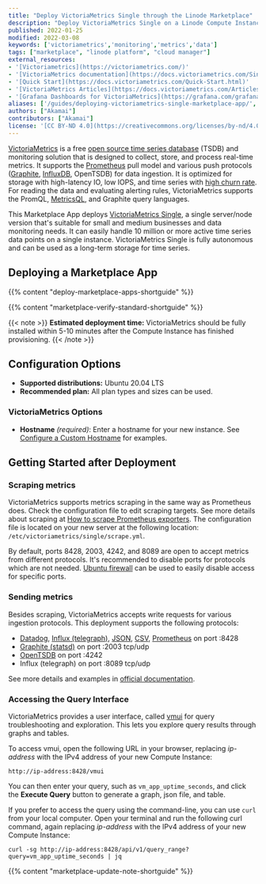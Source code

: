 ```yaml
---
title: "Deploy VictoriaMetrics Single through the Linode Marketplace"
description: "Deploy VictoriaMetrics Single on a Linode Compute Instance. This provides you with an open source time series database and monitoring solution, designed to collect, store and process real-time metrics."
published: 2022-01-25
modified: 2022-03-08
keywords: ['victoriametrics','monitoring','metrics','data']
tags: ["marketplace", "linode platform", "cloud manager"]
external_resources:
- '[Victoriametrics](https://victoriametrics.com/)'
- '[VictoriaMetrics documentation](https://docs.victoriametrics.com/Single-server-VictoriaMetrics.html)'
- '[Quick Start](https://docs.victoriametrics.com/Quick-Start.html)'
- '[VictoriaMetrics Articles](https://docs.victoriametrics.com/Articles.html)'
- '[Grafana Dashboards for VictoriaMetrics](https://grafana.com/grafana/dashboards/10229)'
aliases: ['/guides/deploying-victoriametrics-single-marketplace-app/','/guides/victoriametrics-single-marketplace-app/']
authors: ["Akamai"]
contributors: ["Akamai"]
license: '[CC BY-ND 4.0](https://creativecommons.org/licenses/by-nd/4.0)'
---
```


[VictoriaMetrics](https://victoriametrics.com/) is a free [open source time series database](https://en.wikipedia.org/wiki/Time_series_database) (TSDB) and monitoring solution that is designed to collect, store, and process real-time metrics. It supports the [Prometheus](https://en.wikipedia.org/wiki/Prometheus_(software)) pull model and various push protocols ([Graphite](https://en.wikipedia.org/wiki/Graphite_(software)), [InfluxDB](https://en.wikipedia.org/wiki/InfluxDB), OpenTSDB) for data ingestion. It is optimized for storage with high-latency IO, low IOPS, and time series with [high churn rate](https://docs.victoriametrics.com/FAQ.html#what-is-high-churn-rate). For reading the data and evaluating alerting rules, VictoriaMetrics supports the PromQL, [MetricsQL](https://docs.victoriametrics.com/MetricsQL.html), and Graphite query languages.

This Marketplace App deploys [VictoriaMetrics Single](https://docs.victoriametrics.com/Single-server-VictoriaMetrics.html), a single server/node version that's suitable for small and medium businesses and data monitoring needs. It can easily handle 10 million or more active time series data points on a single instance. VictoriaMetrics Single is fully autonomous and can be used as a long-term storage for time series.

## Deploying a Marketplace App

{{% content "deploy-marketplace-apps-shortguide" %}}

{{% content "marketplace-verify-standard-shortguide" %}}

{{< note >}}
**Estimated deployment time:** VictoriaMetrics should be fully installed within 5-10 minutes after the Compute Instance has finished provisioning.
{{< /note >}}

## Configuration Options

- **Supported distributions:** Ubuntu 20.04 LTS
- **Recommended plan:** All plan types and sizes can be used.

### VictoriaMetrics Options

- **Hostname** *(required)*: Enter a hostname for your new instance. See [Configure a Custom Hostname](/docs/products/compute/compute-instances/guides/set-up-and-secure/#configure-a-custom-hostname) for examples.

## Getting Started after Deployment

### Scraping metrics

VictoriaMetrics supports metrics scraping in the same way as Prometheus does. Check the configuration file to edit scraping targets. See more details about scraping at [How to scrape Prometheus exporters](https://docs.victoriametrics.com/Single-server-VictoriaMetrics.html#how-to-scrape-prometheus-exporters-such-as-node-exporter). The configuration file is located on your new server at the following location: `/etc/victoriametrics/single/scrape.yml`.

By default, ports 8428, 2003, 4242, and 8089 are open to accept metrics from different protocols. It's recommended to disable ports for protocols which are not needed. [Ubuntu firewall](https://help.ubuntu.com/community/UFW) can be used to easily disable access for specific ports.

### Sending metrics

Besides scraping, VictoriaMetrics accepts write requests for various ingestion protocols. This deployment supports the following protocols:

- [Datadog](https://docs.victoriametrics.com/Single-server-VictoriaMetrics.html#how-to-send-data-from-datadog-agent), [Influx (telegraph)](https://docs.victoriametrics.com/Single-server-VictoriaMetrics.html#how-to-send-data-from-influxdb-compatible-agents-such-as-telegraf), [JSON](https://docs.victoriametrics.com/Single-server-VictoriaMetrics.html#how-to-import-data-in-json-line-format), [CSV](https://docs.victoriametrics.com/Single-server-VictoriaMetrics.html#how-to-import-csv-data), [Prometheus](https://docs.victoriametrics.com/Single-server-VictoriaMetrics.html#how-to-import-data-in-prometheus-exposition-format)  on port :8428
- [Graphite (statsd)](https://docs.victoriametrics.com/Single-server-VictoriaMetrics.html#how-to-send-data-from-graphite-compatible-agents-such-as-statsd) on port :2003 tcp/udp
- [OpenTSDB](https://docs.victoriametrics.com/Single-server-VictoriaMetrics.html#how-to-send-data-from-opentsdb-compatible-agents) on port :4242
- Influx (telegraph) on port :8089 tcp/udp

See more details and examples in [official documentation](https://docs.victoriametrics.com/Single-server-VictoriaMetrics.html).

### Accessing the Query Interface

VictoriaMetrics provides a user interface, called [vmui](https://docs.victoriametrics.com/Single-server-VictoriaMetrics.html#vmui) for query troubleshooting and exploration. This lets you explore query results through graphs and tables.

To access vmui, open the following URL in your browser, replacing *ip-address* with the IPv4 address of your new Compute Instance:

    http://ip-address:8428/vmui

You can then enter your query, such as `vm_app_uptime_seconds`, and click the **Execute Query** button to generate a graph, json file, and table.

If you prefer to access the query using the command-line, you can use `curl` from your local computer. Open your terminal and run the following curl command, again replacing *ip-address* with the IPv4 address of your new Compute Instance:

    curl -sg http://ip-address:8428/api/v1/query_range?query=vm_app_uptime_seconds | jq

{{% content "marketplace-update-note-shortguide" %}}